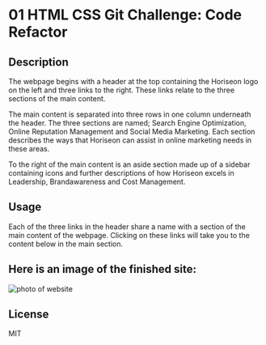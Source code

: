 # 01 HTML CSS Git Challenge: Code Refactor

## Description

The webpage begins with a header at the top containing the Horiseon logo on the left and three links to the right. These links relate to the three sections of the main content.

The main content is separated into three rows in one column underneath the header. The three sections are named; Search Engine Optimization, Online Reputation Management and Social Media Marketing. Each section describes the ways that Horiseon can assist in online marketing needs in these areas.

To the right of the main content is an aside section made up of a sidebar containing icons and further descriptions of how Horiseon excels in Leadership, Brandawareness and Cost Management.

## Usage
Each of the three links in the header share a name with a section of the main content of the webpage. Clicking on these links will take you to the content below in the main section. 

## Here is an image of the finished site:
![photo of website](assets/127.0.0.1_5501_index.html.png)

## License
MIT